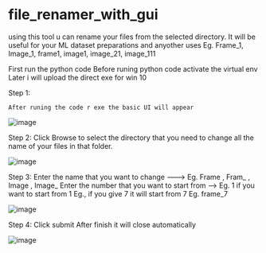 # file_renamer_with_gui
using this tool u can rename your files from the selected directory. It will be useful for your ML dataset preparations and anyother uses 
Eg. Frame_1, Image_1, frame1, image1, image_21, image_111

First run the python code
Before runing python code activate the virtual env 
Later i will upload the direct exe for win 10

Step 1:

    After runing the code r exe the basic UI will appear

![image](Basic_UI.png)


Step 2:
    Click Browse to select the directory that you need to change all the name of your files in that folder.

![image](click_browse.png)

Step 3:
    Enter the name that you want to change ---> Eg. Frame , Fram_ , Image , Image_
    Enter the number that you want to start from --> Eg. 1 if you want to start from 1 Eg.,  if you give 7 it will start from 7 Eg. frame_7

![image](filename.png)

Step 4:
    Click submit 
    After finish it will close automatically
    
![image](submit.png)
